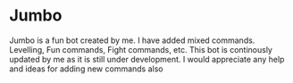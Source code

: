 # Jumbo
Jumbo is a fun bot created by me. I have added mixed commands. Levelling, Fun commands, Fight commands, etc. This bot is continously updated by me as it is still under development.
I would appreciate any help and ideas for adding new commands also
